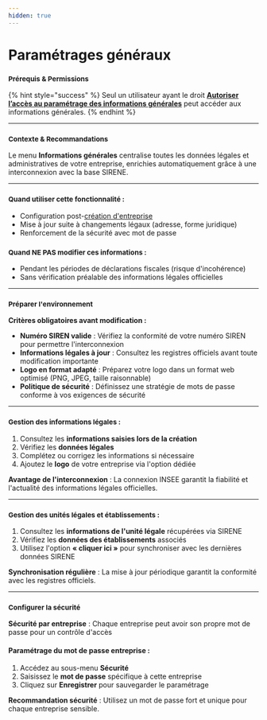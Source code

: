 ```yaml
---
hidden: true
---
```


# Paramétrages généraux

### <sup>**Prérequis & Permissions**</sup>

{% hint style="success" %}
Seul un utilisateur ayant le droit [**Autoriser l’accès au paramétrage des informations générales**](../administration/detail-des-droits.md) peut accéder aux informations générales.
{% endhint %}

***

### <sup>**Contexte & Recommandations**</sup>

Le menu **Informations générales** centralise toutes les données légales et administratives de votre entreprise, enrichies automatiquement grâce à une interconnexion avec la base SIRENE.

***

### <sup>**Quand utiliser cette fonctionnalité :**</sup>

* Configuration post-[création d'entreprise](creer-une-entreprise.md)
* Mise à jour suite à changements légaux (adresse, forme juridique)
* Renforcement de la sécurité avec mot de passe

### <sup>**Quand NE PAS modifier ces informations :**</sup>

* Pendant les périodes de déclarations fiscales (risque d'incohérence)
* Sans vérification préalable des informations légales officielles

***

### <sup>**Préparer l'environnement**</sup>

**Critères obligatoires avant modification :**

* **Numéro SIREN valide** : Vérifiez la conformité de votre numéro SIREN pour permettre l'interconnexion
* **Informations légales à jour** : Consultez les registres officiels avant toute modification importante
* **Logo en format adapté** : Préparez votre logo dans un format web optimisé (PNG, JPEG, taille raisonnable)
* **Politique de sécurité** : Définissez une stratégie de mots de passe conforme à vos exigences de sécurité

***

### <sup>**Gestion des informations légales :**</sup>

1. Consultez les **informations saisies lors de la création**
2. Vérifiez les **données légales**
3. Complétez ou corrigez les informations si nécessaire
4. Ajoutez le **logo** de votre entreprise via l'option dédiée

**Avantage de l'interconnexion** : La connexion INSEE garantit la fiabilité et l'actualité des informations légales officielles.

***

### <sup>**Gestion des unités légales et établissements :**</sup>

1. Consultez les **informations de l'unité légale** récupérées via SIRENE
2. Vérifiez les **données des établissements** associés
3. Utilisez l'option **« cliquer ici »** pour synchroniser avec les dernières données SIRENE

**Synchronisation régulière** : La mise à jour périodique garantit la conformité avec les registres officiels.

***

### <sup>**Configurer la sécurité**</sup>

**Sécurité par entreprise** : Chaque entreprise peut avoir son propre mot de passe pour un contrôle d'accès

#### **Paramétrage du mot de passe entreprise :**

1. Accédez au sous-menu **Sécurité**
2. Saisissez le **mot de passe** spécifique à cette entreprise
3. Cliquez sur **Enregistrer** pour sauvegarder le paramétrage

**Recommandation sécurité** : Utilisez un mot de passe fort et unique pour chaque entreprise sensible.
